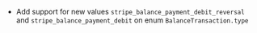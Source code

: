 * Add support for new values `stripe_balance_payment_debit_reversal` and `stripe_balance_payment_debit` on enum `BalanceTransaction.type`